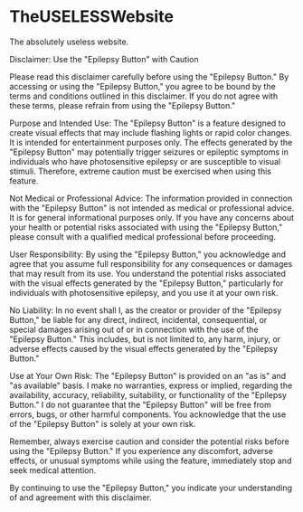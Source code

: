 # TheUSELESSWebsite
The absolutely useless website.


Disclaimer: Use the "Epilepsy Button" with Caution

Please read this disclaimer carefully before using the "Epilepsy Button." By accessing or using the "Epilepsy Button," you agree to be bound by the terms and conditions outlined in this disclaimer. If you do not agree with these terms, please refrain from using the "Epilepsy Button."

Purpose and Intended Use:
The "Epilepsy Button" is a feature designed to create visual effects that may include flashing lights or rapid color changes. It is intended for entertainment purposes only. The effects generated by the "Epilepsy Button" may potentially trigger seizures or epileptic symptoms in individuals who have photosensitive epilepsy or are susceptible to visual stimuli. Therefore, extreme caution must be exercised when using this feature.

Not Medical or Professional Advice:
The information provided in connection with the "Epilepsy Button" is not intended as medical or professional advice. It is for general informational purposes only. If you have any concerns about your health or potential risks associated with using the "Epilepsy Button," please consult with a qualified medical professional before proceeding.

User Responsibility:
By using the "Epilepsy Button," you acknowledge and agree that you assume full responsibility for any consequences or damages that may result from its use. You understand the potential risks associated with the visual effects generated by the "Epilepsy Button," particularly for individuals with photosensitive epilepsy, and you use it at your own risk.

No Liability:
In no event shall I, as the creator or provider of the "Epilepsy Button," be liable for any direct, indirect, incidental, consequential, or special damages arising out of or in connection with the use of the "Epilepsy Button." This includes, but is not limited to, any harm, injury, or adverse effects caused by the visual effects generated by the "Epilepsy Button."

Use at Your Own Risk:
The "Epilepsy Button" is provided on an "as is" and "as available" basis. I make no warranties, express or implied, regarding the availability, accuracy, reliability, suitability, or functionality of the "Epilepsy Button." I do not guarantee that the "Epilepsy Button" will be free from errors, bugs, or other harmful components. You acknowledge that the use of the "Epilepsy Button" is solely at your own risk.

Remember, always exercise caution and consider the potential risks before using the "Epilepsy Button." If you experience any discomfort, adverse effects, or unusual symptoms while using the feature, immediately stop and seek medical attention.

By continuing to use the "Epilepsy Button," you indicate your understanding of and agreement with this disclaimer.
